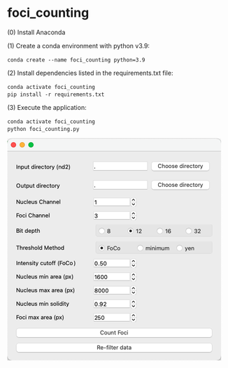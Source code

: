 # foci_counting

(0) Install Anaconda

(1) Create a conda environment with python v3.9: 

`conda create --name foci_counting python=3.9`  

(2) Install dependencies listed in the requirements.txt file:

`conda activate foci_counting`  
`pip install -r requirements.txt`

(3) Execute the application:

`conda activate foci_counting`  
`python foci_counting.py`

![Screenshot_foci_counting.png](Screenshot_foci_counting.png)